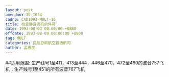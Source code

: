 ```yaml
---
layout: post
amendno: 39-1034
cadno: CAD1993-MULT-16
title: 检查静变流机的件号
date: 1993-08-03 00:00:00 +0800
effdate: 1993-08-09 00:00:00 +0800
tag: MULT
categories: 民航总局航空器适航司
author: 孟惠民
---
```


##适用范围:
生产线号1至411，413至444，446至470，472至480的波音757飞机；生产线号1至451的所有波音767飞机

